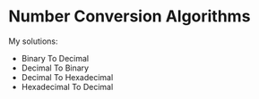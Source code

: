 # Number Conversion Algorithms 

My solutions:

* Binary To Decimal
* Decimal To Binary
* Decimal To Hexadecimal
* Hexadecimal To Decimal
